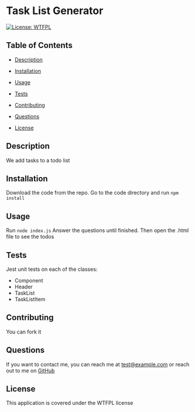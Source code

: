 # Task List Generator

[![License: WTFPL](https://img.shields.io/badge/License-WTFPL-brightgreen.svg)](http://www.wtfpl.net/about/)

## Table of Contents

* [Description](#description)

* [Installation](#installation)

* [Usage](#usage)

* [Tests](#tests)

* [Contributing](#contributing)

* [Questions](#questions)

* [License](#license)



## Description

We add tasks to a todo list

## Installation

Download the code from the repo.
Go to the code directory and run ```npm install```

## Usage

Run ```node index.js```
Answer the questions until finished.
Then open the .html file to see the todos

## Tests

Jest unit tests on each of the classes:
* Component
* Header
* TaskList
* TaskListItem

## Contributing

You can fork it

## Questions

If you want to contact me, you can reach me at test@example.com or reach out to me on [GitHub](https://github.com/nathangero)

## License

This application is covered under the WTFPL license

